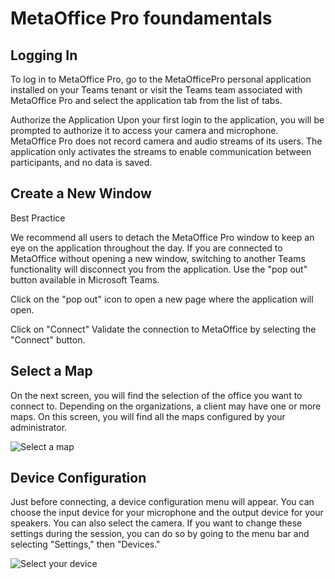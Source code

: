 # MetaOffice Pro foundamentals 

## Logging In
To log in to MetaOffice Pro, go to the MetaOfficePro personal application installed on your Teams tenant or visit the Teams team associated with MetaOffice Pro and select the application tab from the list of tabs.

Authorize the Application
Upon your first login to the application, you will be prompted to authorize it to access your camera and microphone. MetaOffice Pro does not record camera and audio streams of its users. The application only activates the streams to enable communication between participants, and no data is saved.

## Create a New Window
Best Practice

We recommend all users to detach the MetaOffice Pro window to keep an eye on the application throughout the day. If you are connected to MetaOffice without opening a new window, switching to another Teams functionality will disconnect you from the application. Use the "pop out" button available in Microsoft Teams.

Click on the "pop out" icon to open a new page where the application will open.

Click on "Connect"
Validate the connection to MetaOffice by selecting the "Connect" button.

## Select a Map
On the next screen, you will find the selection of the office you want to connect to. Depending on the organizations, a client may have one or more maps. On this screen, you will find all the maps configured by your administrator.

 ![Select a map](/assets/img/map.png)


## Device Configuration
Just before connecting, a device configuration menu will appear. You can choose the input device for your microphone and the output device for your speakers. You can also select the camera. If you want to change these settings during the session, you can do so by going to the menu bar and selecting "Settings," then "Devices."

 ![Select your device](/assets/img/peripheriques-start-app.png)



<Intercom />
<Clarity />
<GoogleAnalytics />